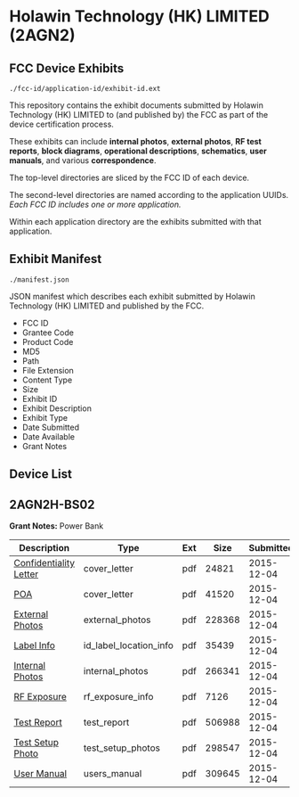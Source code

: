 # Holawin Technology (HK) LIMITED (2AGN2)
## FCC Device Exhibits

```
./fcc-id/application-id/exhibit-id.ext
```

This repository contains the exhibit documents submitted by Holawin Technology (HK) LIMITED to (and published by) the FCC as part of the device certification process.

These exhibits can include **internal photos**, **external photos**, **RF test reports**, **block diagrams**, **operational descriptions**, **schematics**, **user manuals**, and various **correspondence**.

The top-level directories are sliced by the FCC ID of each device.

The second-level directories are named according to the application UUIDs. *Each FCC ID includes one or more application.*

Within each application directory are the exhibits submitted with that application. 

## Exhibit Manifest

```
./manifest.json
```

JSON manifest which describes each exhibit submitted by Holawin Technology (HK) LIMITED and published by the FCC.

- FCC ID
- Grantee Code
- Product Code
- MD5
- Path
- File Extension
- Content Type
- Size
- Exhibit ID
- Exhibit Description
- Exhibit Type
- Date Submitted
- Date Available
- Grant Notes

## Device List
## 2AGN2H-BS02
**Grant Notes:** Power Bank

| Description | Type | Ext | Size | Submitted | Available |
| ----------- | ---- | --- | ---- | --------- | --------- |
| [Confidentiality Letter](2AGN2H-BS02/9f7272349dec9a13a73fa3623d3ceb9a/2830407.pdf) | cover_letter | pdf | 24821 | 2015-12-04 | 2015-12-04 |
| [POA](2AGN2H-BS02/9f7272349dec9a13a73fa3623d3ceb9a/2830408.pdf) | cover_letter | pdf | 41520 | 2015-12-04 | 2015-12-04 |
| [External Photos](2AGN2H-BS02/9f7272349dec9a13a73fa3623d3ceb9a/2830404.pdf) | external_photos | pdf | 228368 | 2015-12-04 | 2015-12-04 |
| [Label Info](2AGN2H-BS02/9f7272349dec9a13a73fa3623d3ceb9a/2830406.pdf) | id_label_location_info | pdf | 35439 | 2015-12-04 | 2015-12-04 |
| [Internal Photos](2AGN2H-BS02/9f7272349dec9a13a73fa3623d3ceb9a/2830405.pdf) | internal_photos | pdf | 266341 | 2015-12-04 | 2015-12-04 |
| [RF Exposure](2AGN2H-BS02/9f7272349dec9a13a73fa3623d3ceb9a/2830409.pdf) | rf_exposure_info | pdf | 7126 | 2015-12-04 | 2015-12-04 |
| [Test Report](2AGN2H-BS02/9f7272349dec9a13a73fa3623d3ceb9a/2830410.pdf) | test_report | pdf | 506988 | 2015-12-04 | 2015-12-04 |
| [Test Setup Photo](2AGN2H-BS02/9f7272349dec9a13a73fa3623d3ceb9a/2830411.pdf) | test_setup_photos | pdf | 298547 | 2015-12-04 | 2015-12-04 |
| [User Manual](2AGN2H-BS02/9f7272349dec9a13a73fa3623d3ceb9a/2830412.pdf) | users_manual | pdf | 309645 | 2015-12-04 | 2015-12-04 |
